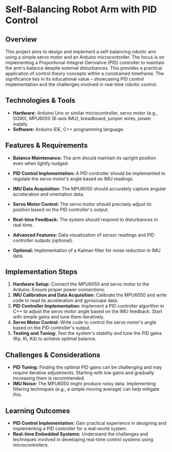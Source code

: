 # Self-Balancing Robot Arm with PID Control

## Overview

This project aims to design and implement a self-balancing robotic arm using a simple servo motor and an Arduino microcontroller. The focus is on implementing a Proportional-Integral-Derivative (PID) controller to maintain the arm's balance despite external disturbances. This provides a practical application of control theory concepts within a constrained timeframe.  The significance lies in its educational value – showcasing PID control implementation and the challenges involved in real-time robotic control.

## Technologies & Tools

* **Hardware:** Arduino Uno or similar microcontroller, servo motor (e.g., SG90), MPU6050 (6-axis IMU), breadboard, jumper wires, power supply.
* **Software:** Arduino IDE, C++ programming language.

## Features & Requirements

- **Balance Maintenance:** The arm should maintain its upright position even when lightly nudged.
- **PID Control Implementation:** A PID controller should be implemented to regulate the servo motor's angle based on IMU readings.
- **IMU Data Acquisition:**  The MPU6050 should accurately capture angular acceleration and orientation data.
- **Servo Motor Control:**  The servo motor should precisely adjust its position based on the PID controller's output.
- **Real-time Feedback:** The system should respond to disturbances in real-time.

- **Advanced Features:** Data visualization of sensor readings and PID controller outputs (optional).
- **Optional:**  Implementation of a Kalman filter for noise reduction in IMU data.

## Implementation Steps

1. **Hardware Setup:** Connect the MPU6050 and servo motor to the Arduino. Ensure proper power connections.
2. **IMU Calibration and Data Acquisition:**  Calibrate the MPU6050 and write code to read its acceleration and gyroscope data.
3. **PID Controller Implementation:**  Implement a PID controller algorithm in C++ to adjust the servo motor angle based on the IMU feedback.  Start with simple gains and tune them iteratively.
4. **Servo Motor Control:**  Write code to control the servo motor's angle based on the PID controller's output.
5. **Testing and Tuning:**  Test the system's stability and tune the PID gains (Kp, Ki, Kd) to achieve optimal balance.


## Challenges & Considerations

- **PID Tuning:** Finding the optimal PID gains can be challenging and may require iterative adjustments.  Starting with low gains and gradually increasing them is recommended.
- **IMU Noise:**  The MPU6050 might produce noisy data.  Implementing filtering techniques (e.g., a simple moving average) can help mitigate this.


## Learning Outcomes

- **PID Control Implementation:**  Gain practical experience in designing and implementing a PID controller for a real-world system.
- **Real-time Embedded Systems:**  Understand the challenges and techniques involved in developing real-time control systems using microcontrollers.

